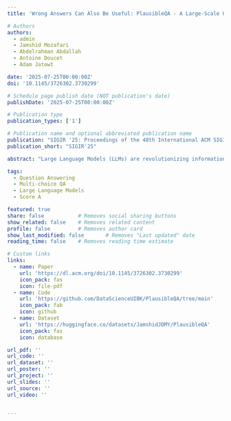```yaml
---
title: 'Wrong Answers Can Also Be Useful: PlausibleQA - A Large-Scale QA Dataset with Answer Plausibility Scores'

# Authors
authors:
  - admin
  - Jamshid Mozafari
  - Abdelrahman Abdallah
  - Antoine Doucet
  - Adam Jatowt

date: '2025-07-25T00:00:00Z'
doi: '10.1145/3726302.3730299'

# Schedule page publish date (NOT publication's date)
publishDate: '2025-07-25T00:00:00Z'

# Publication type
publication_types: ['1']

# Publication name and optional abbreviated publication name
publication: "SIGIR '25: Proceedings of the 48th International ACM SIGIR Conference on Research and Development in Information Retrieval"
publication_short: "SIGIR'25"

abstract: "Large Language Models (LLMs) are revolutionizing information retrieval, with chatbots becoming an important source for answering user queries. As by their design, LLMs prioritize generating correct answers, the value of highly plausible yet incorrect answers (candidate answers) tends to be overlooked. However, such answers can still prove useful, for example, they can play a crucial role in tasks like Multiple-Choice Question Answering (MCQA) and QA Robustness Assessment (QARA). Existing QA datasets primarily focus on correct answers without explicit consideration of the plausibility of other candidate answers, limiting opportunity for more nuanced evaluations of models. To address this gap, we introduce PlausibleQA, a large-scale dataset comprising 10,000 questions and 100,000 candidate answers, each annotated with plausibility scores and justifications for their selection. Additionally, the dataset includes 900,000 justifications for pairwise comparisons between candidate answers, further refining plausibility assessments. We evaluate PlausibleQA through human assessments and empirical experiments, demonstrating its utility in MCQA and QARA analysis. Our findings show that plausibility-aware approaches are effective for MCQA distractor generation and QARA. We release PlausibleQA as a resource for advancing QA research and enhancing LLM performance in distinguishing plausible distractors from correct answers."

tags:
  - Question Answering
  - Multi-choice QA
  - Large Language Models
  - Score A

featured: true
share: false           # Removes social sharing buttons
show_related: false    # Removes related content
profile: false         # Removes author card
show_last_modified: false       # Removes "Last updated" date
reading_time: false    # Removes reading time estimate

# Custom links
links:
  - name: Paper
    url: 'https://dl.acm.org/doi/10.1145/3726302.3730299'
    icon_pack: fas
    icon: file-pdf
  - name: Code
    url: 'https://github.com/DataScienceUIBK/PlausibleQA/tree/main'
    icon_pack: fab
    icon: github
  - name: Dataset
    url: 'https://huggingface.co/datasets/JamshidJDMY/PlausibleQA'
    icon_pack: fas
    icon: database

url_pdf: ''
url_code: ''
url_dataset: ''
url_poster: ''
url_project: ''
url_slides: ''
url_source: ''
url_video: ''


---
```


